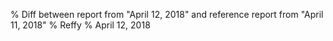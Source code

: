 % Diff between report from "April 12, 2018" and reference report from "April 11, 2018"
% Reffy
% April 12, 2018

